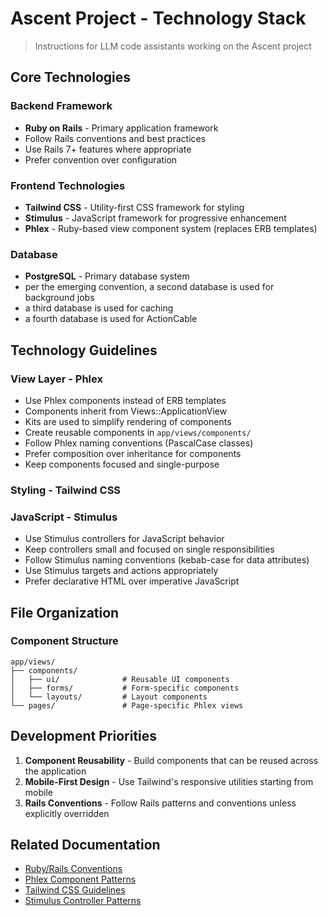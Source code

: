 # Ascent Project - Technology Stack
> Instructions for LLM code assistants working on the Ascent project

## Core Technologies

### Backend Framework
- **Ruby on Rails** - Primary application framework
- Follow Rails conventions and best practices
- Use Rails 7+ features where appropriate
- Prefer convention over configuration

### Frontend Technologies
- **Tailwind CSS** - Utility-first CSS framework for styling
- **Stimulus** - JavaScript framework for progressive enhancement
- **Phlex** - Ruby-based view component system (replaces ERB templates)

### Database
- **PostgreSQL** - Primary database system
- per the emerging convention, a second database is used for background jobs
- a third database is used for caching
- a fourth database is used for ActionCable

## Technology Guidelines

### View Layer - Phlex
- Use Phlex components instead of ERB templates
- Components inherit from Views::ApplicationView
- Kits are used to simplify rendering of components
- Create reusable components in `app/views/components/`
- Follow Phlex naming conventions (PascalCase classes)
- Prefer composition over inheritance for components
- Keep components focused and single-purpose

### Styling - Tailwind CSS

### JavaScript - Stimulus
- Use Stimulus controllers for JavaScript behavior
- Keep controllers small and focused on single responsibilities
- Follow Stimulus naming conventions (kebab-case for data attributes)
- Use Stimulus targets and actions appropriately
- Prefer declarative HTML over imperative JavaScript


## File Organization

### Component Structure
```
app/views/
├── components/
│   ├── ui/              # Reusable UI components
│   ├── forms/           # Form-specific components
│   └── layouts/         # Layout components
└── pages/               # Page-specific Phlex views
```

## Development Priorities

1. **Component Reusability** - Build components that can be reused across the application
2. **Mobile-First Design** - Use Tailwind's responsive utilities starting from mobile
3. **Rails Conventions** - Follow Rails patterns and conventions unless explicitly overridden

## Related Documentation

- [Ruby/Rails Conventions](conventions/ruby-rails.md)
- [Phlex Component Patterns](conventions/phlex-components.md)
- [Tailwind CSS Guidelines](conventions/tailwind-css.md)
- [Stimulus Controller Patterns](conventions/stimulus-javascript.md)
